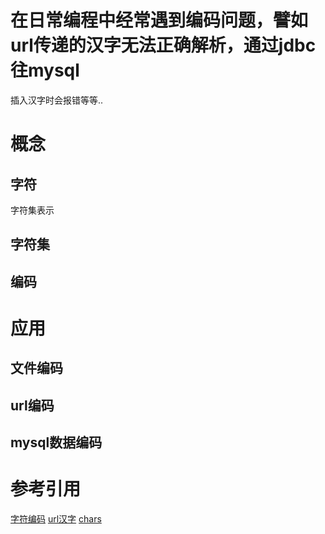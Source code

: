 # 在日常编程中经常遇到编码问题，譬如url传递的汉字无法正确解析，通过jdbc往mysql
  插入汉字时会报错等等..
  
# 概念

## 字符
  字符集表示

## 字符集

## 编码
  
  
  
# 应用

## 文件编码

## url编码

## mysql数据编码
  
  


# 参考引用
[字符编码](http://www.ruanyifeng.com/blog/2007/10/ascii_unicode_and_utf-8.html)
[url汉字](http://leowzy.iteye.com/blog/794464)
[chars](http://www.cs.tut.fi/~jkorpela/chars.html)
